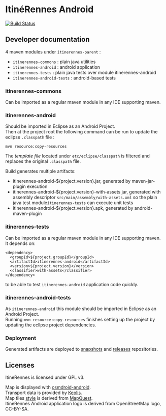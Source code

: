 ItinéRennes Android
===================

[![Build Status](https://travis-ci.org/dudie/itinerennes-android.png)](https://travis-ci.org/dudie/itinerennes-android)

Developer documentation
-----------------------

4 maven modules under `itinerennes-parent` :
 * `itinerennes-commons` : plain java utilities
 * `itinerennes-android` : android application
 * `itinerennes-tests` : plain java tests over module itinerennes-android
 * `itinerennes-android-tests` : android-based tests

### itinerennes-commons

Can be imported as a regular maven module in any IDE supporting maven.

### itinerennes-android

Should be imported in Eclipse as an Android Project.  
Then at the project root the following command can be run to update the eclipse `.classpath` file : 
```
mvn resource:copy-resources
```
The _template file_ located under `etc/eclipse/classpath` is filtered and replaces the original `.classpath` file.

Build generates multiple artifacts:
* itinerennes-android-${project.version}.jar, generated by maven-jar-plugin execution
* itinerennes-android-${project.version}-with-assets.jar, generated with assembly descriptor `src/main/assembly/with-assets.xml` so the plain java test module`itinerennes-tests` can execute unit tests
* itinerennes-android-${project.version}.apk, generated by android-maven-plugin

### itinerennes-tests

Can be imported as a regular maven module in any IDE supporting maven.  
It depends on:
```
<dependency>
  <groupId>${project.groupId}</groupId>
  <artifactId>itinerennes-android</artifactId>
  <version>${project.version}</version>
  <classifier>with-assets</classifier>
</dependency>
```
to be able to test `itinerennes-android` application code quickly.

### itinerennes-android-tests

As `itinerennes-android` this module should be imported in Eclipse as an Android Project.  
Running `mvn resource:copy-resources` finishes setting up the project by updating the ecllpse project dependencies.

### Deployment

Generated artifacts are deployed to [snapshots](https://raw.github.com/dudie/maven-repository/snapshots/) and [releases](https://raw.github.com/dudie/maven-repository/releases) repositories.

Licenses
--------

ItineRennes is licensed under GPL v3.

Map is displayed with [osmdroid-android](http://code.google.com/p/osmdroid/).  
Transport data is provided by [Keolis](http://data.keolis-rennes.com/).  
Map tiles [style](https://github.com/orgoz/Itinerennes-Mapnik-Style) is derived from [MapQuest](http://www.mapquest.com/).  
ItineRennes Android application logo is derived from OpenStreetMap logo, CC-BY-SA.
